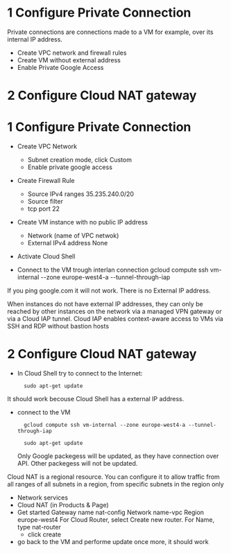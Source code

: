 # 1 Configure Private Connection
Private connections are connections made to a VM for example, over its internal IP address.
- Create VPC network and firewall rules
- Create VM without external address
- Enable Private Google Access
# 2 Configure Cloud NAT gateway


# 1 Configure Private Connection

- Create VPC Network
    - Subnet creation mode, click Custom
    - Enable private google access
- Create Firewall Rule
    - Source IPv4 ranges	35.235.240.0/20
    - Source filter 
    - tcp port 22
- Create VM instance with no public IP address
    - Network (name of VPC netwok)
    - External IPv4 address None

- Activate Cloud Shell
- Connect to the VM trough interlan connection
        gcloud compute ssh vm-internal --zone europe-west4-a --tunnel-through-iap

If you ping google.com it will not work. There is no External IP address.

When instances do not have external IP addresses, they can only be reached by other instances on the network via a managed VPN gateway or via a Cloud IAP tunnel. Cloud IAP enables context-aware access to VMs via SSH and RDP without bastion hosts

# 2 Configure Cloud NAT gateway
- In Cloud Shell try to connect to the Internet:

        sudo apt-get update

It should work becouse Cloud Shell has a external IP address.

- connect to the VM
        
        gcloud compute ssh vm-internal --zone europe-west4-a --tunnel-through-iap

        sudo apt-get update

    Only Google packegess will be updated, as they have connection over API. Other packegess will not be updated.

Cloud NAT is a regional resource. You can configure it to allow traffic from all ranges of all subnets in a region, from specific subnets in the region only

- Network services
- Cloud NAT  (in Products & Page)
- Get started
    Gateway name	nat-config
    Network	        name-vpc
    Region          europe-west4
    For Cloud Router, select Create new router.
    For Name, type nat-router
    - click create
- go back to the VM and performe update once more, it should work